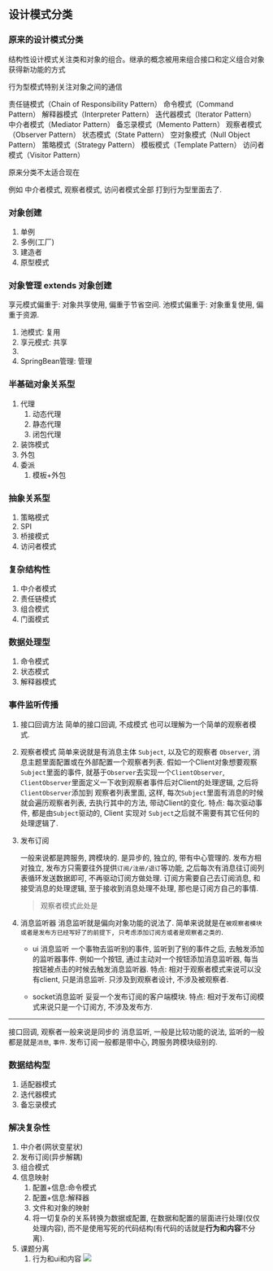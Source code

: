 ## 设计模式分类

### 原来的设计模式分类

结构性设计模式关注类和对象的组合。继承的概念被用来组合接口和定义组合对象获得新功能的方式

行为型模式特别关注对象之间的通信

责任链模式（Chain of Responsibility Pattern）
命令模式（Command Pattern）
解释器模式（Interpreter Pattern）
迭代器模式（Iterator Pattern）
中介者模式（Mediator Pattern）
备忘录模式（Memento Pattern）
观察者模式（Observer Pattern）
状态模式（State Pattern）
空对象模式（Null Object Pattern）
策略模式（Strategy Pattern）
模板模式（Template Pattern）
访问者模式（Visitor Pattern）

原来分类不太适合现在

例如 中介者模式, 观察者模式, 访问者模式全部 打到行为型里面去了.

### 对象创建

1. 单例
2. 多例(工厂)
3. 建造者
4. 原型模式

### 对象管理 extends 对象创建

享元模式偏重于: 对象共享使用, 偏重于节省空间.
池模式偏重于: 对象重复使用, 偏重于资源.

1. 池模式: 复用
2. 享元模式: 共享
3. 
4. SpringBean管理: 管理

### 半基础对象关系型

1. 代理
   1. 动态代理
   2. 静态代理
   3. 闭包代理
2. 装饰模式
3. 外包
4. 委派
   1. 模板+外包

### 抽象关系型

1. 策略模式
2. SPI
3. 桥接模式
4. 访问者模式

### 复杂结构性

1. 中介者模式
2. 责任链模式
3. 组合模式
4. 门面模式

### 数据处理型

1. 命令模式
2. 状态模式
3. 解释器模式

### 事件监听传播

1. 接口回调方法
   简单的接口回调, 不成模式
   也可以理解为一个简单的观察者模式.

2. 观察者模式
   简单来说就是有消息主体 `Subject`, 以及它的观察者 `Observer`, 消息主题里面配置或在外部配置一个观察者列表.
   假如一个Client对象想要观察`Subject`里面的事件, 就基于`Observer`去实现一个`ClientObserver`, `ClientObserver`里面定义一下收到观察者事件后对Client的处理逻辑, 之后将`ClientObserver`添加到 观察者列表里面, 
   这样, 每次`Subject`里面有消息的时候就会遍历观察者列表, 去执行其中的方法, 带动Client的变化.
   特点: 每次驱动事件, 都是由`Subject`驱动的, Client 实现对 `Subject`之后就不需要有其它任何的处理逻辑了.

3. 发布订阅

   一般来说都是跨服务, 跨模块的.
   是异步的, 独立的, 带有中心管理的.
   发布方相对独立, 发布方只需要往外提供`订阅/注册/退订`等功能, 之后每次有消息往订阅列表循环发送数据即可, 不再驱动订阅方做处理.
   订阅方需要自己去订阅消息, 和接受消息的处理逻辑, 至于接收到消息处理不处理, 那也是订阅方自己的事情. 
   > 观察者模式此处是

4. 消息监听器
   消息监听就是偏向对象功能的说法了.
   简单来说就是在`被观察者模块或者是发布方已经写好了的前提下, 只考虑添加订阅方或者是观察者之类的`.

   - ui 消息监听
      一个事物去监听别的事件, 监听到了别的事件之后, 去触发添加的监听器事件.
      例如一个按钮, 通过主动对一个按钮添加消息监听器, 每当按钮被点击的时候去触发消息监听器.
      特点: 相对于观察者模式来说可以没有client, 只是消息监听.
         只涉及到观察者设计, 不涉及被观察者.

   - socket消息监听
      妥妥一个发布订阅的客户端模块.
      特点: 相对于发布订阅模式来说只是一个订阅方, 不涉及发布方.

---

接口回调, 观察者一般来说是同步的
消息监听, 一般是比较功能的说法, 监听的一般都是就是`消息`, `事件`.
发布订阅一般都是带中心, 跨服务跨模块级别的.

### 数据结构型

1. 适配器模式
2. 迭代器模式
3. 备忘录模式

### 解决复杂性

1. 中介者(网状变星状)
2. 发布订阅(异步解耦)
3. 组合模式
4. 信息映射
   1. 配置+信息:命令模式
   2. 配置+信息:解释器
   3. 文件和对象的映射
   4. 将一切复杂的关系转换为数据或配置, 在数据和配置的层面进行处理(仅仅处理内容), 而不是使用写死的代码结构(有代码的话就是**行为和内容**不分离).
5. 课题分离
   1. 行为和ui和内容
![](https://gitee.com/cpfree/picture-warehouse/raw/master/pic1/1644475776701.png)
